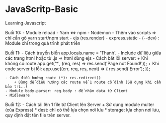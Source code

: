 # JavaScritp-Basic
Learning Javascript

Buổi 10:
    - Module reload
    - Yarn <=> npm
    - Nodemon
    - Thêm vào scripts => chỉ cần gõ yarn start/npm start
    - ejs (res.render)
    - express.static
    - (--dev) : Module chỉ trong quá trình phát triển
    
Buổi 11:
    - Cách truyền biến app.locals.name = 'Thanh'.
    - Include dữ liệu giữa các trang html hoặc từ .js => html dùng ejs
    - Cách bắt lỗi server:
        + Khi không có route
            app.get('*', (req, res) => res.send('Page not Found!'));
        + Khi code server bị lỗi:
            app.use((err, req, res, next) => {
                res.send('Error');
            });

    - Cách điều hướng route (*): res.redirect()
        + Dùng để điều hướng các route về 1 route cố đinh (Sủ dụng khi cần bảo trì..)
    - Module body-parser: req.body : để nhận data từ Client
    - Midleware

Buổi 12:
    - Cách tải lên 1 file từ Client lên Server
        + Sử dung module multer (của Express)
            * dest: chỉ có thể lựa chọn nơi lưu
            * storage: lựa chọn nơi lưu, quy định đặt tên file trên server.
